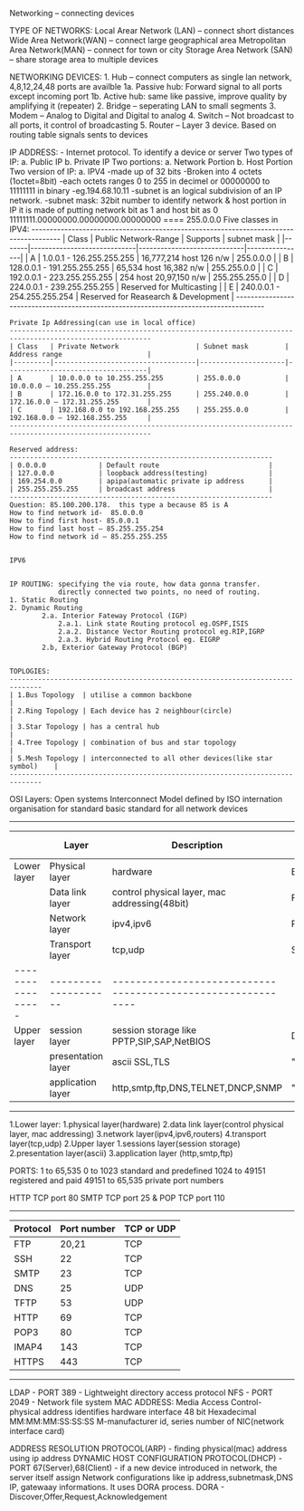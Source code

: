 Networking – connecting devices

TYPE OF NETWORKS:
    Local Arear Network (LAN) – connect short distances 
    Wide Area Network(WAN) – connect large geographical area
    Metropolitan Area Network(MAN) – connect for town or city
    Storage Area Network (SAN) – share storage area to multiple devices

NETWORKING DEVICES:
    1. Hub – connect computers as single lan network, 4,8,12,24,48 ports are availble
        1a. Passive hub: Forward signal to all ports except incoming port
        1b. Active hub: same like passive, improve quality by amplifying it (repeater)
    2. Bridge – seperating LAN to small segments 
    3. Modem – Analog to Digital and Digital to analog
    4. Switch – Not broadcast to all ports, it control of broadcasting
    5. Router – Layer 3 device. Based on routing table signals sents to devices

IP ADDRESS: - Internet protocol. To identify a device or server
    Two types of IP:
        a. Public IP
        b. Private IP
    Two portions:
        a. Network Portion
            b. Host Portion
Two version of IP:
    a. IPV4
        -made up of 32 bits
        -Broken into 4 octets  (1octet=8bit)
        -each octets ranges 0 to 255 in decimel or 00000000 to 11111111 in binary
        -eg.194.68.10.11
        -subnet is an logical subdivision of an IP network. 
        -subnet mask:     32bit number to identify network & host portion in IP
            it is made of putting network bit as 1 and host bit as 0    
            11111111.00000000.00000000.00000000 ==== 255.0.0.0
    Five classes in IPV4:
    --------------------------------------------------------------------------------------
    | Class | Public Network-Range        | Supports                    | subnet mask    |
    |-------|-----------------------------|-----------------------------|----------------|
    | A     | 1.0.0.1 - 126.255.255.255   | 16,777,214 host  126 n/w    | 255.0.0.0      | 
    | B     | 128.0.0.1 - 191.255.255.255 | 65,534 host  16,382 n/w     | 255.255.0.0    |
    | C     | 192.0.0.1 - 223.255.255.255 | 254 host  20,97,150 n/w     | 255.255.255.0  |
    | D     | 224.0.0.1 - 239.255.255.255 | Reserved for Multicasting                    |
    | E     | 240.0.0.1 - 254.255.255.254 | Reserved for Reasearch & Development         |
    --------------------------------------------------------------------------------------

    Private Ip Addressing(can use in local office)
    ---------------------------------------------------------------------------------------------------------
    | Class   | Private Network                   | Subnet mask         | Address range                     |
    |---------|-----------------------------------|---------------------|-----------------------------------|    
    | A       | 10.0.0.0 to 10.255.255.255        | 255.0.0.0           | 10.0.0.0 – 10.255.255.255         |
    | B       | 172.16.0.0 to 172.31.255.255      | 255.240.0.0         | 172.16.0.0 – 172.31.255.255       |
    | C       | 192.168.0.0 to 192.168.255.255    | 255.255.0.0         | 192.168.0.0 – 192.168.255.255     |
    ---------------------------------------------------------------------------------------------------------
    
    Reserved address:
    -----------------------------------------------------------------
    | 0.0.0.0             | Default route                           |
    | 127.0.0.0           | loopback address(testing)               |
    | 169.254.0.0         | apipa(automatic private ip address      |
    | 255.255.255.255     | broadcast address                       |
    -----------------------------------------------------------------
    Question: 85.100.200.178.  this type a because 85 is A
    How to find network id-  85.0.0.0
    How to find first host- 85.0.0.1
    How to find last host – 85.255.255.254
    How to find network id – 85.255.255.255


    IPV6    


    IP ROUTING: specifying the via route, how data gonna transfer.
    			directly connected two points, no need of routing.
    1. Static Routing    
    2. Dynamic Routing
            2.a. Interior Fateway Protocol (IGP)
                2.a.1. Link state Routing protocol eg.OSPF,ISIS
                2.a.2. Distance Vector Routing protocol eg.RIP,IGRP
                2.a.3. Hybrid Routing Protocol eg. EIGRP
            2.b, Exterior Gateway Protocol (BGP)    


    TOPLOGIES:
    ------------------------------------------------------------------------------
    | 1.Bus Topology  | utilise a common backbone                                |
    | 2.Ring Topology | Each device has 2 neighbour(circle)                      |    
    | 3.Star Topology | has a central hub                                        |
    | 4.Tree Topology | combination of bus and star topology                     |
    | 5.Mesh Topology | interconnected to all other devices(like star symbol)    |
    ------------------------------------------------------------------------------      

OSI Layers: Open systems Interconnect Model
    defined by ISO internation organisation  for standard 
    basic standard for all network devices

-----------------------------------------------------------------------------------------------------
|                 | Layer              | Description                                   | Data units |    
|-----------------|--------------------|-----------------------------------------------|------------|
| Lower layer     | Physical layer     | hardware                                      | Bits       |
|                 | Data link layer    | control physical layer, mac addressing(48bit) | Frames     |
|                 | Network layer      | ipv4,ipv6                                     | Packets    |
|                 | Transport layer    | tcp,udp                                       | Segments   |
|-----------------|--------------------|------------------------------------------------------------|
| Upper layer     | session layer      | session storage like PPTP,SIP,SAP,NetBIOS     | Data       |    
|                 | presentation layer | ascii SSL,TLS                                 |   "       	|
|                 | application layer  | http,smtp,ftp,DNS,TELNET,DNCP,SNMP            |   "        |    
-----------------------------------------------------------------------------------------------------

1.Lower layer:
    1.physical layer(hardware)
    2.data link layer(control physical layer, mac addressing)
    3.network layer(ipv4,ipv6,routers)
    4.transport layer(tcp,udp)
2.Upper layer
    1.sessions layer(session storage)
    2.presentation layer(ascii)
    3.application layer  (http,smtp,ftp)

PORTS:
1 to 65,535
0 to 1023 standard and predefined
1024 to 49151 registered and paid
49151 to 65,535 private port numbers

HTTP TCP port 80
SMTP TCP port 25 & POP TCP port 110
    

-----------------------------------------
| Protocol   | Port number | TCP or UDP |
|------------|-------------|------------|
| FTP        | 20,21       | TCP        |    
| SSH        | 22          | TCP        |
| SMTP       | 23          | TCP        |
| DNS        | 25          | UDP        |
| TFTP       | 53          | UDP        |
| HTTP       | 69          | TCP        |
| POP3       | 80          | TCP        |
| IMAP4      | 143         | TCP        |
| HTTPS      | 443         | TCP        |
-----------------------------------------

LDAP - PORT 389	- Lightweight directory access protocol
NFS  - PORT 2049 - Network file system
MAC ADDRESS:
    Media Access Control- physical address identifies hardware interface
    48 bit Hexadecimal
    MM:MM:MM:SS:SS:SS    M-manufacturer id, series number of NIC(network interface card)


ADDRESS RESOLUTION PROTOCOL(ARP) - finding physical(mac) address using ip address
DYNAMIC HOST CONFIGURATION PROTOCOL(DHCP) -PORT 67(Server),68(Client) -  if a new device introduced in network, the server itself assign Network configurations like ip address,subnetmask,DNS IP, gatewaay informations. It uses DORA process.
DORA - Discover,Offer,Request,Acknowledgement



 



